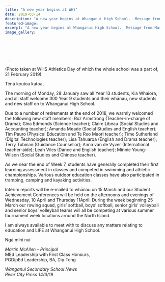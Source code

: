 ```yaml
---
title: "A new year begins at WHS"
date: 2019-03-14
description: "A new year begins at Whanganui High School.  Message from Martin McAllen, Principal..."
featured-image: 
excerpt: "A new year begins at Whanganui High School.  Message from Martin McAllen, Principal."
image_gallery:
    
    
    
    
    
---
```


<p>(Photo taken at WHS Athletics Day of which the whole school was a part of, 21 February 2019)</p>
<p>Tēnā koutou katoa,&nbsp;</p>
<p>The morning of Monday, 28 January saw all Year 13 students, Kia Whaiora, and all staff welcome 300 Year 9 students and their whānau, new students and new staff on to Whanganui High School.&nbsp;</p>
<p>Due to a number of retirements at the end of 2018, we warmly welcomed the following new staff members; Roz Armstrong (Teacher-in-charge of Drama); Gina Edmonds (Science teacher); Claire Libeau (Social Studies and Accounting teacher); Amanda Meade (Social Studies and English teacher); Tim Pauro (Physical Education and Te Reo Maori teacher); Time Sutherland (Digital Technologies teacher); Lisa Tahuaroa (English and Drama teacher); Terry Tubman (Guidance Counsellor); Anna van de Vyver (International teacher-aide); Leah Viles (Dance and English teacher); Minnie Young-Wilson (Social Studies and Chinese teacher).&nbsp;</p>
<p>As we near the end of Week 7, students have generally completed their first learning assessment in classes and competed in swimming and athletic championships. Various outdoor education classes have also participated in tramping, camping and kayaking activities.&nbsp;</p>
<p>Interim reports will be e-mailed to whānau on 15 March and our Student Achievement Conferences will be held on the afternoons and evenings of Wednesday, 10 April and Thursday 11April. During the week beginning 25 March our rowing squad, girls&rsquo; softball, boys&rsquo; softball, senior girls&rsquo; volleyball and senior boys&rsquo; volleyball teams will all be competing at various summer tournament week locations around the North Island.&nbsp;</p>
<p>I am always available to meet with to discuss any matters relating to education and LIFE at Whanganui High School.&nbsp;</p>
<p>Ngā mihi nui</p>
<p><em>Martin McAllen - Principal</em><em><br /> </em>MEd Leadership with First Class Honours,<br /> PGDipEd Leadership, BA, Dip Tchg<em></em></p>
<p><em>Wanganui Secondary School News<br /> River City Press 14/3/19</em></p>

